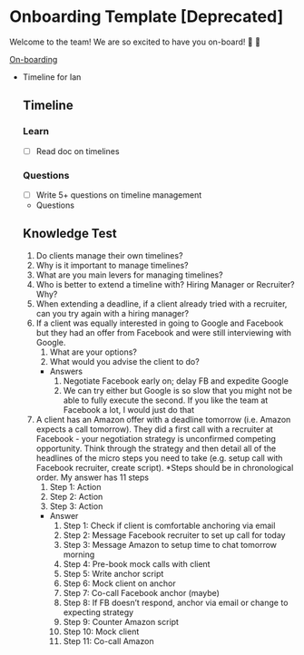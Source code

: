 # Onboarding Template [Deprecated]

Welcome to the team! We are so excited to have you on-board!  🎉 🎉

[On-boarding](https://www.notion.so/abec3086056842eb9089b703e7bc3a14)

- Timeline for Ian
    
    ## Timeline
    
    ### Learn
    
    - [ ]  Read doc on timelines
    
    ### Questions
    
    - [ ]  Write 5+ questions on timeline management
    - Questions
    
    ## Knowledge Test
    
    1. Do clients manage their own timelines?
    2. Why is it important to manage timelines?
    3. What are you main levers for managing timelines?
    4. Who is better to extend a timeline with? Hiring Manager or Recruiter? Why?
    5. When extending a deadline, if a client already tried with a recruiter, can you try again with a hiring manager?
    6. If a client was equally interested in going to Google and Facebook but they had an offer from Facebook and were still interviewing with Google. 
        1. What are your options?
        2. What would you advise the client to do?
        - Answers
            1. Negotiate Facebook early on; delay FB and expedite Google
            2. We can try either but Google is so slow that you might not be able to fully execute the second. If you like the team at Facebook a lot, I would just do that
    7. A client has an Amazon offer with a deadline tomorrow (i.e. Amazon expects a call tomorrow). They did a first call with a recruiter at Facebook - your negotiation strategy is unconfirmed competing opportunity. Think through the strategy and then detail all of the headlines of the micro steps you need to take (e.g. setup call with Facebook recruiter, create script). *Steps should be in chronological order. My answer has 11 steps
        1. Step 1: Action
        2. Step 2: Action
        3. Step 3: Action
        - Answer
            1. Step 1: Check if client is comfortable anchoring via email
            2. Step 2: Message Facebook recruiter to set up call for today
            3. Step 3: Message Amazon to setup time to chat tomorrow morning
            4. Step 4: Pre-book mock calls with client 
            5. Step 5: Write anchor script 
            6. Step 6: Mock client on anchor 
            7. Step 7: Co-call Facebook anchor (maybe)
            8. Step 8: If FB doesn’t respond, anchor via email or change to expecting strategy 
            9. Step 9: Counter Amazon script 
            10. Step 10: Mock client
            11. Step 11: Co-call Amazon